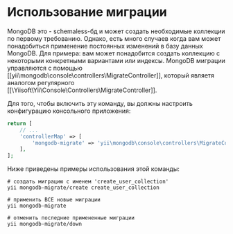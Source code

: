 Использование миграции
================

MongoDB это - schemaless-бд и может создать необходимые коллекции по первому требованию. Однако, есть много случаев когда вам может понадобиться применение постоянных изменений в базу данных MongoDB. Для примера: вам может понадобится создать коллекцию с некоторыми конкретными вариантами или индексы.
MongoDB миграции управляются с помощью [[yii\mongodb\console\controllers\MigrateController]], который являетя аналогом регулярного
[[\Yiisoft\Yii\Console\Controllers\MigrateController]].

Для того, чтобы включить эту команду, вы должны настроить конфигурацию консольного приложения:

```php
return [
    // ...
    'controllerMap' => [
        'mongodb-migrate' => 'yii\mongodb\console\controllers\MigrateController'
    ],
];
```

Ниже приведены примеры использования этой команды:

```
# создать миграцию с именем 'create_user_collection'
yii mongodb-migrate/create create_user_collection

# применить ВСЕ новые миграции
yii mongodb-migrate

# отменить последние примененные миграции
yii mongodb-migrate/down
```
